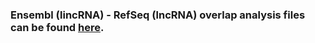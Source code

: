 ### Ensembl (lincRNA) - RefSeq (lncRNA) overlap analysis files can be found [here](https://drive.google.com/drive/folders/1nOLhC_dm-6sPF_fSCYyIF_wjj986xBFU?usp=sharing).
